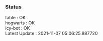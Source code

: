 ### Status


table : OK  
hogwarts : OK  
icy-bot : OK  
Latest Update : 2021-11-07 05:06:25.887720
